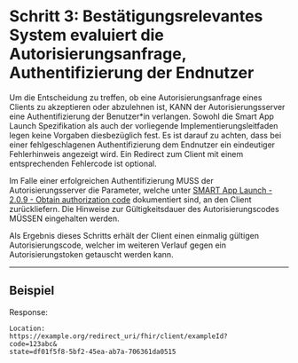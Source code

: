# Schritt 3: Bestätigungsrelevantes System evaluiert die Autorisierungsanfrage, Authentifizierung der Endnutzer

Um die Entscheidung zu treffen, ob eine Autorisierungsanfrage eines Clients zu akzeptieren oder abzulehnen ist, KANN der Autorisierungsserver eine Authentifizierung der Benutzer*in verlangen.
Sowohl die Smart App Launch Spezifikation als auch der vorliegende Implementierungsleitfaden legen keine Vorgaben diesbezüglich fest. Es ist darauf zu achten, dass bei einer fehlgeschlagenen Authentifizierung dem Endnutzer ein eindeutiger Fehlerhinweis angezeigt wird. Ein Redirect zum Client mit einem entsprechenden Fehlercode ist optional.

Im Falle einer erfolgreichen Authentifizierung MUSS der Autorisierungsserver die Parameter, welche unter [SMART App Launch - 2.0.9 - Obtain authorization code](https://hl7.org/fhir/smart-app-launch/STU2/app-launch.html#step-4-authorization-code) dokumentiert sind, an den Client zurückliefern. Die Hinweise zur Gültigkeitsdauer des Autorisierungscodes MÜSSEN eingehalten werden.

Als Ergebnis dieses Schritts erhält der Client einen einmalig gültigen Autorisierungscode, welcher im weiteren Verlauf gegen ein Autorisierungstoken getauscht werden kann.

----

## Beispiel

Response:
```
Location: 
https://example.org/redirect_uri/fhir/client/exampleId?
code=123abc&
state=df01f5f8-5bf2-45ea-ab7a-706361da0515
```
